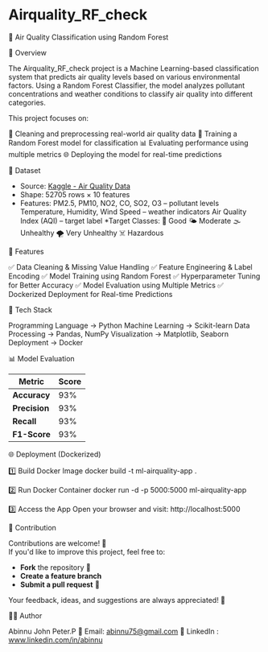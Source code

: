 # Airquality_RF_check

🌿 Air Quality Classification using Random Forest

📌 Overview

The Airquality_RF_check project is a Machine Learning-based classification system that predicts air quality levels based on various environmental factors. Using a Random Forest Classifier, the model analyzes pollutant concentrations and weather conditions to classify air quality into different categories.

This project focuses on:

🧹 Cleaning and preprocessing real-world air quality data
🌳 Training a Random Forest model for classification
📊 Evaluating performance using multiple metrics 
🌐 Deploying the model for real-time predictions


📂 Dataset

* Source: [Kaggle - Air Quality Data](https://www.kaggle.com/datasets)
* Shape:  52705 rows × 10 features
* Features:
   PM2.5, PM10, NO2, CO, SO2, O3 – pollutant levels
   Temperature, Humidity, Wind Speed – weather indicators
   Air Quality Index (AQI) – target label
*Target Classes:
  🌿 Good 
  🌤 Moderate
  🌫 Unhealthy
  🌪 Very Unhealthy
  ☠️ Hazardous


🚀 Features

✅ Data Cleaning & Missing Value Handling
✅ Feature Engineering & Label Encoding
✅ Model Training using Random Forest
✅ Hyperparameter Tuning for Better Accuracy
✅ Model Evaluation using Multiple Metrics
✅ Dockerized Deployment for Real-time Predictions


🧠 Tech Stack

Programming Language → Python 
Machine Learning → Scikit-learn
Data Processing → Pandas, NumPy
Visualization → Matplotlib, Seaborn
Deployment → Docker


📊 Model Evaluation

| Metric        | Score |
| ------------- | ----- |
| **Accuracy**  | 93%   |
| **Precision** | 93%   |
| **Recall**    | 93%   |
| **F1-Score**  | 93%   |


🌐 Deployment (Dockerized)

1️⃣ Build Docker Image
docker build -t ml-airquality-app .

2️⃣ Run Docker Container
docker run -d -p 5000:5000 ml-airquality-app

3️⃣ Access the App
Open your browser and visit:
http://localhost:5000


🤝 Contribution  

Contributions are welcome! 🎉  
If you'd like to improve this project, feel free to:

- **Fork** the repository 🍴  
- **Create a feature branch**  
- **Submit a pull request** 🚀  

Your feedback, ideas, and suggestions are always appreciated! 🙌


👨‍💻 Author

Abinnu John Peter.P
📧 Email: abinnu75@gmail.com
🔗 LinkedIn : www.linkedin.com/in/abinnu
